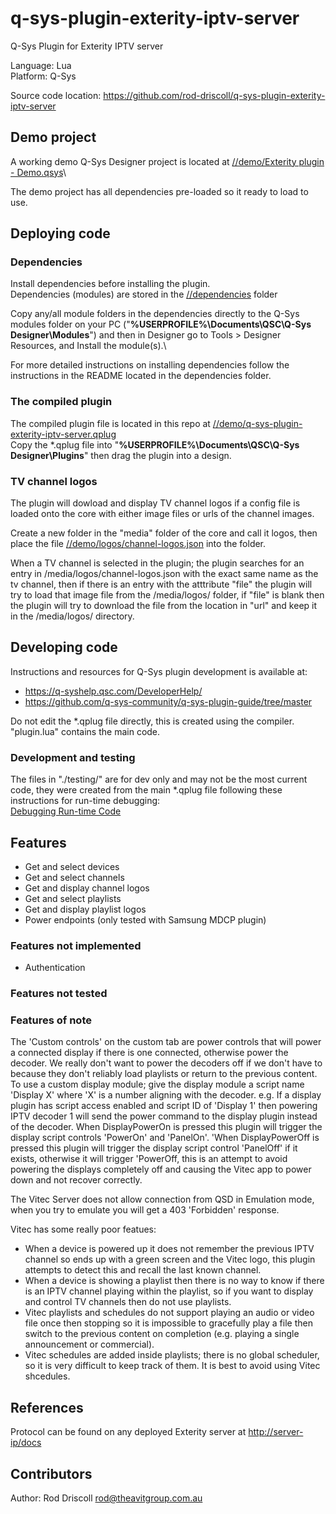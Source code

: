 # q-sys-plugin-exterity-iptv-server

Q-Sys Plugin for Exterity IPTV server

Language: Lua\
Platform: Q-Sys

Source code location: <https://github.com/rod-driscoll/q-sys-plugin-exterity-iptv-server>

## Demo project

A working demo Q-Sys Designer project is located at [//demo/Exterity plugin - Demo.qsys](https://github.com/rod-driscoll/q-sys-plugin-exterity-iptv-server/blob/main/demo/Exterity%20plugin%20-%20Demo.qsys)\

The demo project has all dependencies pre-loaded so it ready to load to use.

## Deploying code

### Dependencies

Install dependencies before installing the plugin.\
Dependencies (modules) are stored in the [//dependencies](https://github.com/rod-driscoll/q-sys-plugin-exterity-iptv-server/blob/main/dependencies/) folder

Copy any/all module folders in the dependencies directly to the Q-Sys modules folder on your PC ("**%USERPROFILE%\Documents\QSC\Q-Sys Designer\Modules**") and then in Designer go to Tools > Designer Resources, and Install the module(s).\

For more detailed instructions on installing dependencies follow the instructions in the README located in the dependencies folder.

### The compiled plugin

The compiled plugin file is located in this repo at [//demo/q-sys-plugin-exterity-iptv-server.qplug](https://github.com/rod-driscoll/q-sys-plugin-exterity-iptv-server/blob/main/demo/q-sys-plugin-exterity-iptv-server.qplug)\
Copy the *.qplug file into "**%USERPROFILE%\Documents\QSC\Q-Sys Designer\Plugins**" then drag the plugin into a design.

### TV channel logos

The plugin will dowload and display TV channel logos if a config file is loaded onto the core with either image files or urls of the channel images.

Create a new folder in the "media" folder of the core and call it logos, then place the file [//demo/logos/channel-logos.json](https://github.com/rod-driscoll/q-sys-plugin-exterity-iptv-server/blob/main/demo/logos/channel-logos.json) into the folder.

When a TV channel is selected in the plugin; the plugin searches for an entry in /media/logos/channel-logos.json with the exact same name as the tv channel, then if there is an entry with the atttribute "file" the plugin will try to load that image file from the /media/logos/ folder, if "file" is blank then the plugin will try to download the file from the location in "url" and keep it in the /media/logos/ directory.

## Developing code

Instructions and resources for Q-Sys plugin development is available at:

* <https://q-syshelp.qsc.com/DeveloperHelp/>
* <https://github.com/q-sys-community/q-sys-plugin-guide/tree/master>

Do not edit the *.qplug file directly, this is created using the compiler.
"plugin.lua" contains the main code.

### Development and testing

The files in "./testing/" are for dev only and may not be the most current code, they were created from the main *.qplug file following these instructions for run-time debugging:\
[Debugging Run-time Code](https://q-syshelp.qsc.com/DeveloperHelp/#Getting_Started/Building_a_Plugin.htm?TocPath=Getting%2520Started%257C_____3)

## Features

* Get and select devices
* Get and select channels
* Get and display channel logos
* Get and select playlists
* Get and display playlist logos
* Power endpoints (only tested with Samsung MDCP plugin)

### Features not implemented

* Authentication

### Features not tested

### Features of note

The 'Custom controls' on the custom tab are power controls that will power a connected display if there is one connected, otherwise power the decoder. We really don't want to power the decoders off if we don't have to because they don't reliably load playlists or return to the previous content.
To use a custom display module; give the display module a script name 'Display X' where 'X' is a number aligning with the decoder. e.g. If a display plugin has script access enabled and script ID of 'Display 1' then powering IPTV decoder 1 will send the power command to the display plugin instead of the decoder. When DisplayPowerOn is pressed this plugin will trigger the display script controls 'PowerOn' and 'PanelOn'. 'When DisplayPowerOff is pressed this plugin will trigger the display script control 'PanelOff' if it exists, otherwise it will trigger 'PowerOff, this is an attempt to avoid powering the displays completely off and causing the Vitec app to power down and not recover correctly.

The Vitec Server does not allow connection from QSD in Emulation mode, when you try to emulate you will get a 403 'Forbidden'  response.

Vitec has some really poor featues:
- When a device is powered up it does not remember the previous IPTV channel so ends up with a green screen and the Vitec logo, this plugin attempts to detect this and recall the last known channel.
- When a device is showing a playlist then there is no way to know if there is an IPTV channel playing within the playlist, so if you want to display and control TV channels then do not use playlists.
- Vitec playlists and schedules do not support playing an audio or video file once then stopping so it is impossible to gracefully play a file then switch to the previous content on completion (e.g. playing a single announcement or commercial).
- Vitec schedules are added inside playlists; there is no global scheduler, so it is very difficult to keep track of them. It is best to avoid using Vitec shcedules.

## References

Protocol can be found on any deployed Exterity server at <http://server-ip/docs>

## Contributors

Author: Rod Driscoll <rod@theavitgroup.com.au>
